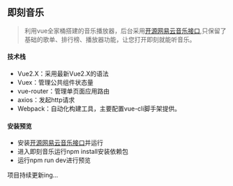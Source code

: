 ## 即刻音乐
> 利用vue全家桶搭建的音乐播放器，后台采用[开源网易云音乐接口]( https://binaryify.github.io/NeteaseCloudMusicApi/#/),只保留了基础的歌单、排行榜、播放器功能，让您打开即刻就能听音乐。

#### 技术栈

- Vue2.X：采用最新Vue2.X的语法
- Vuex：管理公共组件状态量
- vue-router：管理单页面应用路由
- axios：发起http请求
- Webpack：自动化构建工具，主要配置vue-cli脚手架提供。

#### 安装预览

- 安装[开源网易云音乐接口]( https://binaryify.github.io/NeteaseCloudMusicApi/#/)并运行
- 进入即刻音乐运行npm install安装依赖包
- 运行npm run dev进行预览

项目持续更新ing...
